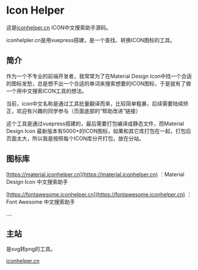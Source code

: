 
# Icon Helper



这是[iconhelper.cn](https://iconhelpler.cn) ICON中文搜索助手源码。

iconhelpler.cn是用vuepress搭建，是一个查找、转换ICON图标的工具。


## 简介

作为一个不专业的前端开发者，我常常为了在Material Design Icon中找一个合适的图标发愁，总是想不出一个合适的单词来搜索想要的ICON图标，于是就有了做一个用中文搜索ICON工具的想法。


当前，icon中文名称是通过工具批量翻译而来，比较简单粗暴，后续需要陆续矫正，欢迎有兴趣的同学参与（页面底部的“帮助改进”链接）

这个工具是通过vuepress搭建的，最后需要打包编译成静态文件，而Material Design Icon 最新版本有5000+的ICON图标，如果和其它库打包在一起，打包后页面太大，所以我是按照每个ICON库分开打包，放在分站。


## 图标库

[https://material.iconhelper.cn](https://material.iconhelper.cn) ：Material Design Icon 中文搜索助手

[https://fontawesome.iconhelper.cn](https://fontawesome.iconhelper.cn) ：Font Awesome 中文搜索助手

....


## 主站

是svg转png的工具。 

[iconhelper.cn](https://iconhepler.cn)